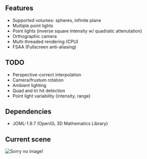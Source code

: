 ## Features

- Supported volumes: spheres, infinite plane
- Multiple point lights
- Point lights (inverse square intensity w/ quadratic attenutation)
- Orthographic camera
- Multi-threaded rendering (CPU)
- FSAA (Fullscreen anti-aliasing)

## TODO

- Perspective-correct interpolation
- Camera/frustum rotation
- Ambient lighting
- Quad and tri hit detection
- Point light variability (intensity, range)

## Dependencies 

- JOML-1.9.7 (OpenGL 3D Mathematics Library)

## Current scene

![Sorry no image!](https://i.imgur.com/uEzGPcK.png)
